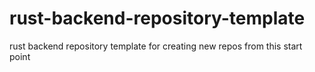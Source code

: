 # rust-backend-repository-template
rust backend repository template for creating new repos from this start point
